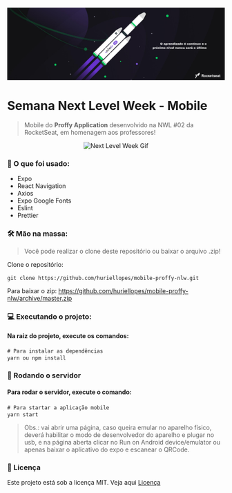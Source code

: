 <p align="center">
  <img src="img/banner.png" alt="Next Level Week" />
</p>

# Semana Next Level Week - Mobile

> Mobile do **Proffy Application** desenvolvido na NWL #02 da RocketSeat, em homenagem aos professores!

<p align="center">
  <img src="img/app-finish.gif" alt="Next Level Week Gif" width="40%" />
</p>

### 📄 O que foi usado:

- Expo
- React Navigation
- Axios
- Expo Google Fonts
- Eslint
- Prettier

### 🛠 Mão na massa:

> Você pode realizar o clone deste repositório ou baixar o arquivo .zip!

Clone o repositório:

````
git clone https://github.com/huriellopes/mobile-proffy-nlw.git
````

Para baixar o zip: https://github.com/huriellopes/mobile-proffy-nlw/archive/master.zip

### 💻 Executando o projeto:

#### Na raiz do projeto, execute os comandos:

````
# Para instalar as dependências
yarn ou npm install
````

### 🚀 Rodando o servidor

#### Para rodar o servidor, execute o comando:

````
# Para startar a aplicação mobile
yarn start
````

> Obs.: vai abrir uma página, caso queira emular no aparelho físico, deverá habilitar o modo de desenvolvedor do aparelho e plugar no usb, e na página aberta clicar no Run on Android device/emulator ou apenas baixar o aplicativo do expo e escanear o QRCode.

### 📑 Licença

Este projeto está sob a licença MIT. Veja aqui [Licença](LICENSE)
